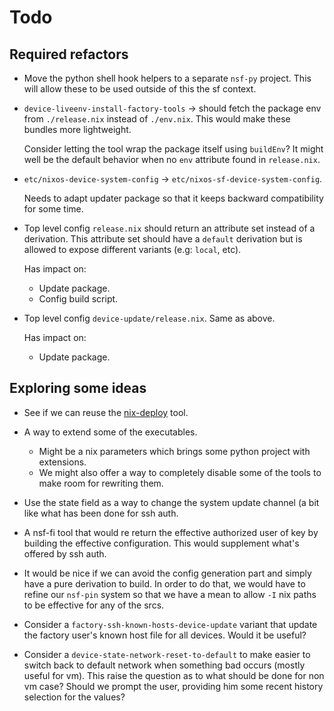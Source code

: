 Todo
====

Required refactors
------------------

 -  Move the python shell hook helpers to a separate `nsf-py`
    project. This will allow these to be used outside of
    this the sf context.

 -  `device-liveenv-install-factory-tools` -> should fetch the
    package env from `./release.nix` instead of `./env.nix`. This
    would make these bundles more lightweight.

    Consider letting the tool wrap the package itself using `buildEnv`?
    It might well be the default behavior when no `env` attribute found
    in `release.nix`.

 -  `etc/nixos-device-system-config` -> `etc/nixos-sf-device-system-config`.

    Needs to adapt updater package so that it keeps backward compatibility
    for some time.

 -  Top level config `release.nix` should return an attribute set instead of a
    derivation. This attribute set should have a `default` derivation but is
    allowed to expose different variants (e.g: `local`, etc).

    Has impact on:

     -  Update package.
     -  Config build script.

 -  Top level config `device-update/release.nix`. Same as above.

    Has impact on:

     -  Update package.


Exploring some ideas
--------------------

 -  See if we can reuse the [nix-deploy] tool.

 -  A way to extend some of the executables.

     -  Might be a nix parameters which brings some python project with extensions.
     -  We might also offer a way to completely disable some of the tools to
        make room for rewriting them.

 -  Use the state field as a way to change the system update channel (a bit
    like what has been done for ssh auth.

 -  A nsf-fi tool that would re return the effective authorized user of key by
    building the effective configuration. This would supplement what's offered
    by ssh auth.

 -  It would be nice if we can avoid the config generation part and simply have
    a pure derivation to build. In order to do that, we would have to refine
    our `nsf-pin` system so that we have a mean to allow `-I` nix paths to
    be effective for any of the srcs.

 -  Consider a `factory-ssh-known-hosts-device-update` variant that update the
    factory user's known host file for all devices. Would it be useful?

 -  Consider a `device-state-network-reset-to-default` to make easier to switch
    back to default network when something bad occurs (mostly useful for vm).
    This raise the question as to what should be done for non vm case? Should we
    prompt the user, providing him some recent history selection for the values?

[nix-deploy]: https://awakesecurity.com/blog/deploy-software-easily-securely-using-nix-deploy/
